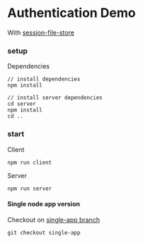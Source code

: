 # Authentication Demo

With [session-file-store](https://www.npmjs.com/package/session-file-store)

### setup

Dependencies
```
// install dependencies
npm install

// install server dependencies
cd server
npm install
cd ..
```

### start

Client
```
npm run client
```

Server
```
npm run server
```

#### Single node app version

Checkout on [single-app branch](https://github.com/akabab/demo-simple-auth/tree/single-app)

```
git checkout single-app
```
